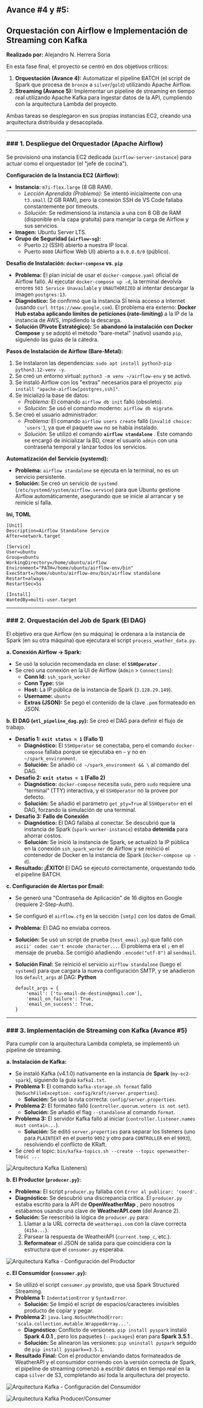 ## **Avance #4 y #5:**

## **Orquestación con Airflow e Implementación de Streaming con Kafka**

**Realizado por:** Alejandro N. Herrera Soria

En esta fase final, el proyecto se centró en dos objetivos críticos:

1. **Orquestación (Avance 4):** Automatizar el pipeline BATCH (el script de Spark que procesa de `bronze` a `silver`/`gold`) utilizando Apache Airflow.
2. **Streaming (Avance 5):** Implementar un pipeline de streaming en tiempo real utilizando Apache Kafka para ingestar datos de la API, cumpliendo con la arquitectura Lambda del proyecto.

Ambas tareas se desplegaron en sus propias instancias EC2, creando una arquitectura distribuida y desacoplada.

---

### ### 1. Despliegue del Orquestador (Apache Airflow)

Se provisionó una instancia EC2 dedicada (`airflow-server-instance`) para actuar como el orquestador (el "jefe de cocina").

**Configuración de la Instancia EC2 (Airflow):**

* **Instancia:** `m7i-flex.large` (8 GB RAM).
  * *Lección Aprendida (Problema):* Se intentó inicialmente con una `t3.small` (2 GB RAM), pero la conexión SSH de VS Code fallaba constantemente por timeouts.
  * *Solución:* Se redimensionó la instancia a una con 8 GB de RAM (disponible en la capa gratuita) para manejar la carga de Airflow y sus servicios.
* **Imagen:** Ubuntu Server LTS.
* **Grupo de Seguridad (`airflow-sg`):**
  * Puerto `22` (SSH) abierto a nuestra IP local.
  * Puerto `8080` (Airflow Web UI) abierto a `0.0.0.0/0` (público).

**Desafío de Instalación: `docker-compose` vs. `pip`**

* **Problema:** El plan inicial de usar el `docker-compose.yaml` oficial de Airflow falló. Al ejecutar `docker-compose up -d`, la terminal devolvía errores `503 Service Unavailable` y `UNAUTHORIZED` al intentar descargar la imagen `postgres:13`.
* **Diagnóstico:** Se confirmó que la instancia SÍ tenía acceso a Internet (usando `curl https://www.google.com`). El problema era externo: **Docker Hub estaba aplicando límites de peticiones (rate-limiting)** a la IP de la instancia de AWS, impidiendo la descarga.
* **Solución (Pivote Estratégico):** Se **abandonó la instalación con Docker Compose** y se adoptó el método "bare-metal" (nativo) usando `pip`, siguiendo las guías de la cátedra.

**Pasos de Instalación de Airflow (Bare-Metal):**

1. Se instalaron las dependencias: `sudo apt install python3-pip python3.12-venv -y`.
2. Se creó un entorno virtual: `python3 -m venv ~/airflow-env` y se activó.
3. Se instaló Airflow con los "extras" necesarios para el proyecto: `pip install "apache-airflow[postgres,ssh]"`.
4. Se inicializó la base de datos:
   * *Problema:* El comando `airflow db init` falló (obsoleto).
   * *Solución:* Se usó el comando moderno: `airflow db migrate`.
5. Se creó el usuario administrador:
   * *Problema:* El comando `airflow users create` falló (`invalid choice: 'users'`), ya que el paquete `www` no se había instalado.
   * *Solución:* Se utilizó el comando  **`airflow standalone`** . Este comando se encargó de inicializar la BD, crear el usuario `admin` con una contraseña temporal y lanzar todos los servicios.

**Automatización del Servicio (systemd):**

* **Problema:** `airflow standalone` se ejecuta en la terminal, no es un servicio persistente.
* **Solución:** Se creó un servicio de `systemd` (`/etc/systemd/system/airflow.service`) para que Ubuntu gestione Airflow automáticamente, asegurando que se inicie al arrancar y se reinicie si falla.

**Ini, TOML**

```
[Unit]
Description=Airflow Standalone Service
After=network.target

[Service]
User=ubuntu
Group=ubuntu
WorkingDirectory=/home/ubuntu/airflow
Environment="PATH=/home/ubuntu/airflow-env/bin"
ExecStart=/home/ubuntu/airflow-env/bin/airflow standalone
Restart=always
RestartSec=5s

[Install]
WantedBy=multi-user.target
```

---

### ### 2. Orquestación del Job de Spark (El DAG)

El objetivo era que Airflow (en su máquina) le ordenara a la instancia de Spark (en su otra máquina) que ejecutara el script `process_weather_data.py`.

**a. Conexión Airflow -> Spark:**

* Se usó la solución recomendada en clase: el  **`SSHOperator`** .
* Se creó una conexión en la UI de Airflow (`Admin` > `Connections`):
  * **Conn Id:** `ssh_spark_worker`
  * **Conn Type:** `SSH`
  * **Host:** La IP pública de la instancia de Spark (`3.128.29.149`).
  * **Username:** `ubuntu`
  * **Extras (JSON):** Se pegó el contenido de la clave `.pem` formateado en JSON.

**b. El DAG (`etl_pipeline_dag.py`):**
Se creó el DAG para definir el flujo de trabajo.

* **Desafío 1: `exit status = 1` (Fallo 1)**
  * **Diagnóstico:** El `SSHOperator` se conectaba, pero el comando `docker-compose` fallaba porque se ejecutaba en `~` y no en `~/spark_environment`.
  * **Solución:** Se añadió `cd ~/spark_environment && \` al comando del DAG.
* **Desafío 2: `exit status = 1` (Fallo 2)**
  * **Diagnóstico:** `docker-compose` necesita `sudo`, pero `sudo` requiere una "terminal" (TTY) interactiva, y el `SSHOperator` no la provee por defecto.
  * **Solución:** Se añadió el parámetro `get_pty=True` al `SSHOperator` en el DAG, forzando la simulación de una terminal.
* **Desafío 3: Fallo de Conexión**
  * **Diagnóstico:** El DAG fallaba al conectar. Se descubrió que la instancia de Spark (`spark-worker-instance`) estaba **detenida** para ahorrar costos.
  * **Solución:** Se inició la instancia de Spark, se actualizó la IP pública en la conexión `ssh_spark_worker` de Airflow y se reinició el contenedor de Docker en la instancia de Spark (`docker-compose up -d`).
* **Resultado: ¡ÉXITO!** El DAG se ejecutó correctamente, orquestando todo el pipeline BATCH.

**c. Configuración de Alertas por Email:**

* Se generó una "Contraseña de Aplicación" de 16 dígitos en Google (requiere 2-Step-Auth).
* Se configuró el `airflow.cfg` en la sección `[smtp]` con los datos de Gmail.
* **Problema:** El DAG no enviaba correos.
* **Solución:** Se usó un script de prueba (`test_email.py`) que falló con `ascii' codec can't encode character...`. El problema era el `¡` en el mensaje de prueba. Se corrigió añadiendo `.encode("utf-8")` al `sendmail`.
* **Solución Final:** Se reinició el servicio `airflow standalone` (luego el `systemd`) para que cargara la nueva configuración SMTP, y se añadieron los `default_args` al DAG:
  **Python**

  ```
  default_args = {
      'email': ['tu-email-de-destino@gmail.com'],
      'email_on_failure': True,
      'email_on_success': True,
  }
  ```

---

### ### 3. Implementación de Streaming con Kafka (Avance #5)

Para cumplir con la arquitectura Lambda completa, se implementó un pipeline de streaming.

**a. Instalación de Kafka:**

* Se instaló Kafka (v4.1.0) nativamente en la instancia de **Spark** (`my-ec2-spark`), siguiendo la guía `kafka1.txt`.
* **Problema 1:** El comando `kafka-storage.sh format` falló (`NoSuchFileException: config/kraft/server.properties`).
  * **Solución:** Se usó la ruta correcta: `config/server.properties`.
* **Problema 2:** El formateo falló (`controller.quorum.voters is not set`).
  * **Solución:** Se añadió el flag `--standalone` al comando `format`.
* **Problema 3:** El servidor Kafka falló al iniciar (`controller.listener.names must contain...`).
  * **Solución:** Se editó `server.properties` para separar los listeners (uno para `PLAINTEXT` en el puerto `9092` y otro para `CONTROLLER` en el `9093`), resolviendo el conflicto de KRaft.
* Se creó el topic: `bin/kafka-topics.sh --create --topic openweather-topic ...`

![Arquitectura Kafka (Listeners)](avance_4\listeners_kafka.jpg)

**b. El Productor (`producer.py`):**

* **Problema:** El script `producer.py` fallaba con `Error al publicar: 'coord'`.
* **Diagnóstico:** Se descubrió una discrepancia crítica. El `producer.py` estaba escrito para la API de  **OpenWeatherMap** , pero nosotros estábamos usando una clave de **WeatherAPI.com** (del Avance 2).
* **Solución:** Se reescribió la lógica de `producer.py` para:
  1. Llamar a la URL correcta de `weatherapi.com` con la clave correcta (`415a...`).
  2. Parsear la respuesta de WeatherAPI (`current.temp_c`, etc.).
  3. **Reformatear** el JSON de salida para que coincidiera con la estructura que el `consumer.py` esperaba.

![Arquitectura Kafka - Configuración del Productor](avance_4\producer_py.jpg)

**c. El Consumidor (`consumer.py`):**

* Se utilizó el script `consumer.py` provisto, que usa Spark Structured Streaming.
* **Problema 1:** `IndentationError` y `SyntaxError`.
  * **Solución:** Se limpió el script de espacios/caracteres invisibles producto de copiar y pegar.
* **Problema 2:** `java.lang.NoSuchMethodError: 'scala.collection.mutable.WrappedArray...'`.
  * **Diagnóstico:** Conflicto de versiones. `pip install pyspark` instaló  **Spark 4.0.1** , pero los paquetes (`--packages`) eran para  **Spark 3.5.1** .
  * **Solución:** Se alinearon las versiones: `pip uninstall pyspark` seguido de `pip install pyspark==3.5.1`.
* **Resultado Final:** Con el productor enviando datos formateados de WeatherAPI y el consumidor corriendo con la versión correcta de Spark, el pipeline de streaming comenzó a escribir datos en tiempo real en la capa `silver` de S3, completando así toda la arquitectura del proyecto.

![Arquitectura Kafka - Configuración del Consumidor](avance_4\consumer_py.jpg)

![Arquitectura Kafka Producer/Consumer](avance_4/consumer_py.jpg)
